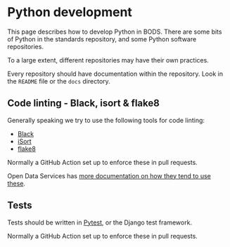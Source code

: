 # Python development

This page describes how to develop Python in BODS. 
There are some bits of Python in the standards repository, and some Python software repositories.

To a large extent, different repositories may have their own practices.

Every repository should have documentation within the repository. Look in the `README` file or the `docs` directory.

## Code linting - Black, isort & flake8

Generally speaking we try to use the following tools for code linting:

* [Black](https://pypi.org/project/black/)
* [iSort](https://pypi.org/project/isort/)
* [flake8](https://pypi.org/project/flake8/)

Normally a GitHub Action set up to enforce these in pull requests.

Open Data Services has [more documentation on how they tend to use these](https://opendataservices.gitbook.io/developer-docs/reference/python/code-standards).

## Tests

Tests should be written in [Pytest](https://pypi.org/project/pytest/), or the Django test framework.

Normally a GitHub Action set up to enforce these in pull requests.

